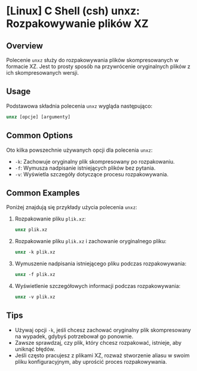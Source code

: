 # [Linux] C Shell (csh) unxz: Rozpakowywanie plików XZ

## Overview
Polecenie `unxz` służy do rozpakowywania plików skompresowanych w formacie XZ. Jest to prosty sposób na przywrócenie oryginalnych plików z ich skompresowanych wersji.

## Usage
Podstawowa składnia polecenia `unxz` wygląda następująco:

```csh
unxz [opcje] [argumenty]
```

## Common Options
Oto kilka powszechnie używanych opcji dla polecenia `unxz`:

- `-k`: Zachowuje oryginalny plik skompresowany po rozpakowaniu.
- `-f`: Wymusza nadpisanie istniejących plików bez pytania.
- `-v`: Wyświetla szczegóły dotyczące procesu rozpakowywania.

## Common Examples
Poniżej znajdują się przykłady użycia polecenia `unxz`:

1. Rozpakowanie pliku `plik.xz`:

    ```csh
    unxz plik.xz
    ```

2. Rozpakowanie pliku `plik.xz` i zachowanie oryginalnego pliku:

    ```csh
    unxz -k plik.xz
    ```

3. Wymuszenie nadpisania istniejącego pliku podczas rozpakowywania:

    ```csh
    unxz -f plik.xz
    ```

4. Wyświetlenie szczegółowych informacji podczas rozpakowywania:

    ```csh
    unxz -v plik.xz
    ```

## Tips
- Używaj opcji `-k`, jeśli chcesz zachować oryginalny plik skompresowany na wypadek, gdybyś potrzebował go ponownie.
- Zawsze sprawdzaj, czy plik, który chcesz rozpakować, istnieje, aby uniknąć błędów.
- Jeśli często pracujesz z plikami XZ, rozważ stworzenie aliasu w swoim pliku konfiguracyjnym, aby uprościć proces rozpakowywania.